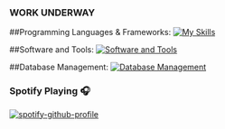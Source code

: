 ### WORK UNDERWAY

##Programming Languages & Frameworks:
[![My Skills](https://skillicons.dev/icons?i=js,html,css,php,py&theme=dark)](https://skillicons.dev)

##Software and Tools:
[![Software and Tools](https://skillicons.dev/icons?i=git,figma,github,vscode,heroku,ps,pr,ae&theme=dark)](https://skillicons.dev)

##Database Management:
[![Database Management](https://skillicons.dev/icons?i=sql&theme=dark)](https://skillicons.dev)

### Spotify Playing 🎧

[![spotify-github-profile](https://spotify-github-profile.kittinanx.com/api/view?uid=4bq76n54szp36p9pt2u0gg530&cover_image=true&theme=natemoo-re&show_offline=true&background_color=121212&interchange=true&bar_color=53b14f&bar_color_cover=false)](https://spotify-github-profile.kittinanx.com/api/view?uid=4bq76n54szp36p9pt2u0gg530&redirect=true)
